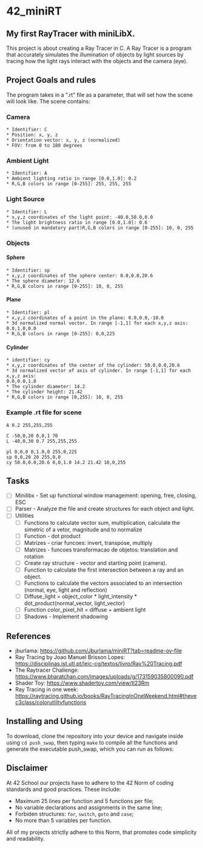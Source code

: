 # 42_miniRT
## My first RayTracer with miniLibX.
This project is about creating a Ray Tracer in C. A Ray Tracer is a program that accurately simulates the illumination of objects by light sources by tracing how the light rays interact with the objects and the camera (eye).
## Project Goals and rules
The program takes in a ".rt" file as a parameter, that will set how the scene will look like. The scene contains:
### Camera
```
* Identifier: C
* Position: x, y, z
* Orientation vector: x, y, z (normalized)
* FOV: from 0 to 180 degrees
```
### Ambient Light
```
* Identifier: A
* Ambient lighting ratio in range [0.0,1.0]: 0.2
* R,G,B colors in range [0-255]: 255, 255, 255
```
### Light Source
```
* Identifier: L
* x,y,z coordinates of the light point: -40.0,50.0,0.0
* The light brightness ratio in range [0.0,1.0]: 0.6
* (unused in mandatory part)R,G,B colors in range [0-255]: 10, 0, 255
```
### Objects
#### Sphere
```
* Identifier: sp
* x,y,z coordinates of the sphere center: 0.0,0.0,20.6
* The sphere diameter: 12.6
* R,G,B colors in range [0-255]: 10, 0, 255
```
#### Plane
```
* Identifier: pl
* x,y,z coordinates of a point in the plane: 0.0,0.0,-10.0
* 3d normalized normal vector. In range [-1,1] for each x,y,z axis: 0.0,1.0,0.0
* R,G,B colors in range [0-255]: 0,0,225
```
#### Cylinder
```
* identifier: cy
* x,y,z coordinates of the center of the cylinder: 50.0,0.0,20.6
* 3d normalized vector of axis of cylinder. In range [-1,1] for each x,y,z axis:
0.0,0.0,1.0
* The cylinder diameter: 14.2
* The cylinder height: 21.42
* R,G,B colors in range [0,255]: 10, 0, 255
```
### Example .rt file for scene
```
A 0.2 255,255,255

C -50,0,20 0,0,1 70
L -40,0,30 0.7 255,255,255

pl 0,0,0 0,1.0,0 255,0,225
sp 0,0,20 20 255,0,0
cy 50.0,0.0,20.6 0,0,1.0 14.2 21.42 10,0,255
```
## Tasks
- [ ] Minilibx - Set up functional window management: opening, free, closing, ESC
- [ ] Parser - Analyze the file and create structures for each object and light.  
- [ ] Utilities  
  - [ ] Functions to calculate vector sum, multiplication, calculate the simetric of a vetor, magnitude and to normalize  
  - [ ] Function - dot product  
  - [ ] Matrizes - criar funcoes: invert, transpose, multiply  
  - [ ] Matrizes - funcoes transformacao de objetos: translation and rotation  
  - [ ] Create ray structure - vector and starting point (camera).  
  - [ ] Function to calculate the first intersection between a ray and an object.  
  - [ ] Functions to calculate the vectors associated to an intersection (normal, eye, light and reflection)  
  - [ ] Diffuse_light = object_color * light_intensity * dot_product(normal_vector, light_vector)  
  - [ ] Function color_pixel_hit = diffuse + ambient light
  - [ ] Shadows - Implement shadowing

## References
* jburlama: https://github.com/Jburlama/miniRT?tab=readme-ov-file
* Ray Tracing by Joao Manuel Brisson Lopes: https://disciplinas.ist.utl.pt/leic-cg/textos/livro/Ray%20Tracing.pdf
* The Raytracer Challenge: https://www.bharatchan.com/images/uploads/g/173159035800090.pdf
* Shader Toy: https://www.shadertoy.com/view/tl23Rm
* Ray Tracing in one week: https://raytracing.github.io/books/RayTracingInOneWeekend.html#thevec3class/colorutilityfunctions


## Installing and Using
To download, clone the repository into your device and navigate inside using `cd push_swap`, then typing  `make` to compile all the functions and generate the executable push_swap, which you can run as follows:

## Disclaimer
At 42 School our projects have to adhere to the 42 Norm of coding standards and good practices. These include:
- Maximum 25 lines per function and 5 functions per file;
- No variable declarations and assignments in the same line;
- Forbiden structures: `for`, `switch`, `goto` and `case`;
- No more than 5 variables per function.

All of my projects strictly adhere to this Norm, that promotes code simplicity and readability.

